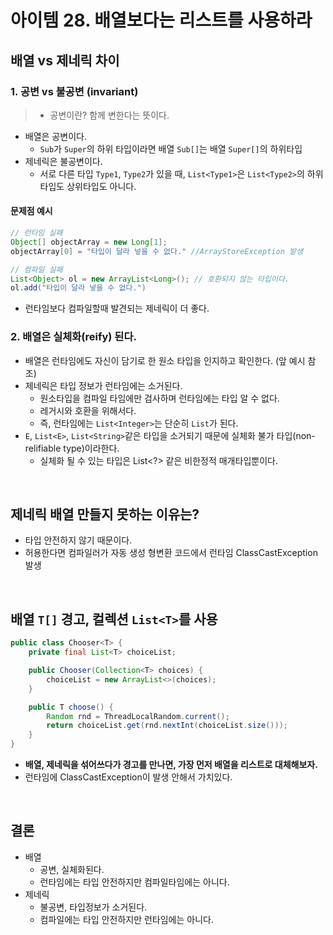 # 아이템 28. 배열보다는 리스트를 사용하라

## 배열 vs 제네릭 차이

### 1. 공변 vs 불공변 (invariant)
> - 공변이란? 함께 변한다는 뜻이다.

- 배열은 공변이다.
  - `Sub`가 `Super`의 하위 타입이라면 배열 `Sub[]`는 배열 `Super[]`의 하위타입
- 제네릭은 불공변이다.
  - 서로 다른 타입 `Type1`, `Type2`가 있을 때, `List<Type1>`은 `List<Type2>`의 하위 타입도 상위타입도 아니다.
#### 문제점 예시
```java
// 런타임 실패
Object[] objectArray = new Long[1];
objectArray[0] = "타입이 달라 넣을 수 없다." //ArrayStoreException 발생
```
```java
// 컴파일 실패
List<Object> ol = new ArrayList<Long>(); // 호환되지 않는 타입이다.
ol.add("타입이 달라 넣을 수 없다.")
```
- 런타임보다 컴파일할때 발견되는 제네릭이 더 좋다.

### 2. 배열은 실체화(reify) 된다.
- 배열은 런타임에도 자신이 담기로 한 원소 타입을 인지하고 확인한다. (앞 예시 참조)
- 제네릭은 타입 정보가 런타임에는 소거된다.
  - 원소타입을 컴파일 타임에만 검사하며 런타임에는 타입 알 수 없다.
  - 레거시와 호환을 위해서다.
  - 즉, 런타임에는 `List<Integer>`는 단순히 `List`가 된다.
- `E`, `List<E>`, `List<String>`같은 타입을 소거되기 때문에 실체화 불가 타입(non-relifiable type)이라한다.
  - 실체화 될 수 있는 타입은 List<?> 같은 비한정적 매개타입뿐이다.

<br/>

## 제네릭 배열 만들지 못하는 이유는?

- 타입 안전하지 않기 때문이다.
- 허용한다면 컴파일러가 자동 생성 형변환 코드에서 런타임 ClassCastException 발생

<br/>

## 배열 `T[]` 경고,  컬렉션 `List<T>`를 사용

```java
public class Chooser<T> {
    private final List<T> choiceList;

    public Chooser(Collection<T> choices) {
        choiceList = new ArrayList<>(choices);
    }

    public T choose() {
        Random rnd = ThreadLocalRandom.current();
        return choiceList.get(rnd.nextInt(choiceList.size()));
    }
}
```
- __배열, 제네릭을 섞어쓰다가 경고를 만나면, 가장 먼저 배열을 리스트로 대체해보자.__
- 런타임에 ClassCastException이 발생 안해서 가치있다.

<br/>

## 결론

- 배열
  - 공변, 실체화된다.
  - 런타임에는 타입 안전하지만 컴파일타임에는 아니다.
- 제네릭
  - 불공변, 타입정보가 소거된다.
  - 컴파일에는 타입 안전하지만 런타임에는 아니다.
